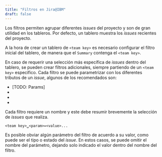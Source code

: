 ```yaml
---
title: "Filtros en Jira@IBM"
draft: false
---
```

Los filtros permiten agrupar diferentes _issues_ del proyecto y son de gran
utilidad en los tableros. Por defecto, un tablero muestra los _issues_ recientes
del proyecto.

A la hora de crear un tablero de `<team key>` es necesario configurar el filtro
inicial del tablero, de manera que el `Summary` contenga el `<team key>`.

En caso de requerir una selección más específica de _issues_ dentro del tablero,
se pueden crear filtros adicionales, siempre partiendo de un `<team key>`
específico. Cada filtro se puede parametrizar con los diferentes tributos de un
_issue_, algunos de los recomendados son:

- [TODO: Params]
-
-
-

Cada filtro requiere un nombre y este debe resumir brevemente la selección de
_issues_ que realiza.

```
<team key>␣<param>=<value>...
```

Es posible obviar algún parámetro del filtro de acuerdo a su valor, como puede
ser el tipo o estado del _issue_. En estos casos, se puede omitir el nombre del
parámetro, dejando solo indicado el valor dentro del nombre del filtro.
